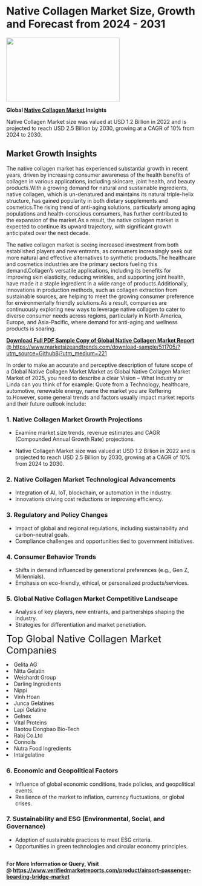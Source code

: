 <H1>Native Collagen Market Size, Growth and Forecast from 2024 - 2031</H1><img class="aligncenter size-medium wp-image-584254" src="https://thirdeyenews.in/wp-content/uploads/2024/09/Global-Market-Research-300x168.jpeg" alt="" width="300" height="168" /><p><strong>Global&nbsp;<a href="https://www.marketsizeandtrends.com/download-sample/511705/?utm_source=Github8j?utm_medium=221">Native Collagen Market</a> Insights</strong></p><p>Native Collagen Market size was valued at USD 1.2 Billion in 2022 and is projected to reach USD 2.5 Billion by 2030, growing at a CAGR of 10% from 2024 to 2030.</p><p><h2>Market Growth Insights</h2> <p>The native collagen market has experienced substantial growth in recent years, driven by increasing consumer awareness of the health benefits of collagen in various applications, including skincare, joint health, and beauty products.With a growing demand for natural and sustainable ingredients, native collagen, which is un-denatured and maintains its natural triple-helix structure, has gained popularity in both dietary supplements and cosmetics.The rising trend of anti-aging solutions, particularly among aging populations and health-conscious consumers, has further contributed to the expansion of the market.As a result, the native collagen market is expected to continue its upward trajectory, with significant growth anticipated over the next decade.</p> <p><a href="download_sample_link"></a></p> <p>The native collagen market is seeing increased investment from both established players and new entrants, as consumers increasingly seek out more natural and effective alternatives to synthetic products.The healthcare and cosmetics industries are the primary sectors fueling this demand.Collagen’s versatile applications, including its benefits for improving skin elasticity, reducing wrinkles, and supporting joint health, have made it a staple ingredient in a wide range of products.Additionally, innovations in production methods, such as collagen extraction from sustainable sources, are helping to meet the growing consumer preference for environmentally friendly solutions.As a result, companies are continuously exploring new ways to leverage native collagen to cater to diverse consumer needs across regions, particularly in North America, Europe, and Asia-Pacific, where demand for anti-aging and wellness products is soaring.<p><a href="get_more_link"></p><p><span class=""><strong>Download Full PDF Sample Copy of Global Native Collagen Market Report</strong> @ <a href="https://www.marketsizeandtrends.com/download-sample/511705/?utm_source=Github8j?utm_medium=221" target="_blank">https://www.marketsizeandtrends.com/download-sample/511705/?utm_source=Github8j?utm_medium=221</a></span></p><p>In order to make an accurate and perceptive description of future scope of a Global&nbsp;Native Collagen Market Market as Global&nbsp;Native Collagen Market Market of 2025, you need to describe a clear Vision &ndash; What Industry or Linda can you think of for example: Quote from a Technology, healthcare, automotive, renewable energy, name the market you are Reffering to.However, some general trends and factors usually impact market reports and their future outlook include:</p><h3>1.&nbsp;<strong>Native Collagen Market Growth Projections</strong></h3><ul><li>Examine market size trends, revenue estimates and CAGR (Compounded Annual Growth Rate) projections.</li><li><p>Native Collagen Market size was valued at USD 1.2 Billion in 2022 and is projected to reach USD 2.5 Billion by 2030, growing at a CAGR of 10% from 2024 to 2030.</p></li></ul><h3>2.&nbsp;<strong>Native Collagen Market Technological Advancements</strong></h3><ul><li>Integration of AI, IoT, blockchain, or automation in the industry.</li><li>Innovations driving cost reductions or improving efficiency.</li></ul><h3>3.&nbsp;<strong>Regulatory and Policy Changes</strong></h3><ul><li>Impact of global and regional regulations, including sustainability and carbon-neutral goals.</li><li>Compliance challenges and opportunities tied to government initiatives.</li></ul><h3>4.&nbsp;<strong>Consumer Behavior Trends</strong></h3><ul><li>Shifts in demand influenced by generational preferences (e.g., Gen Z, Millennials).</li><li>Emphasis on eco-friendly, ethical, or personalized products/services.</li></ul><h3>5.&nbsp;<strong>Global Native Collagen Market Competitive Landscape</strong></h3><ul><li>Analysis of key players, new entrants, and partnerships shaping the industry.</li><li>Strategies for differentiation and market penetration.</li></ul><p data-pm-slice="1 1 []"><span style="color: inherit; font-family: inherit; font-size: 25px;">Top Global Native Collagen Market Companies</span></p><div class="" data-test-id=""><p><li>Gelita AG</li><li> Nitta Gelatin</li><li> Weishardt Group</li><li> Darling Ingredients</li><li> Nippi</li><li> Vinh Hoan</li><li> Junca Gelatines</li><li> Lapi Gelatine</li><li> Gelnex</li><li> Vital Proteins</li><li> Baotou Dongbao Bio-Tech</li><li> Rabj Co.Ltd</li><li> Connoils</li><li> Nutra Food Ingredients</li><li> Intalgelatine</li></p></div><h3>6.&nbsp;<strong>Economic and Geopolitical Factors</strong></h3><ul><li>Influence of global economic conditions, trade policies, and geopolitical events.</li><li>Resilience of the market to inflation, currency fluctuations, or global crises.</li></ul><h3>7.&nbsp;<strong>Sustainability and ESG (Environmental, Social, and Governance)</strong></h3><ul><li>Adoption of sustainable practices to meet ESG criteria.</li><li>Opportunities in green technologies and circular economy principles.</li></ul><h2><strong style="font-size: 14px;">For More Information or Query, Visit @&nbsp;</strong><a style="background-color: #ffffff; font-size: 14px;" href="https://www.marketsizeandtrends.com/report/native-collagen-market/" target="_blank">https://www.verifiedmarketreports.com/product/airport-passenger-boarding-bridge-market</a></h2>